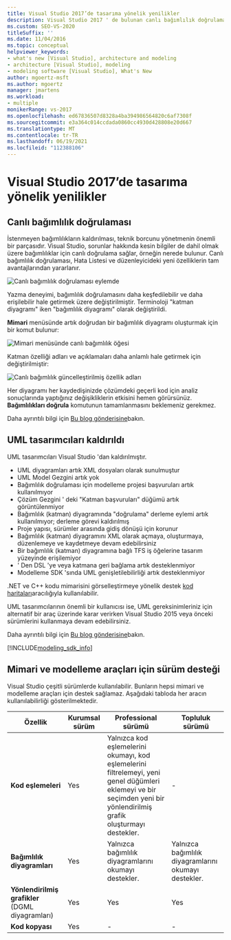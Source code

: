 ```yaml
---
title: Visual Studio 2017’de tasarıma yönelik yenilikler
description: Visual Studio 2017 ' de bulunan canlı bağımlılık doğrulaması gibi kod tasarımına yönelik yeni özellikler hakkında bilgi edinin.
ms.custom: SEO-VS-2020
titleSuffix: ''
ms.date: 11/04/2016
ms.topic: conceptual
helpviewer_keywords:
- what's new [Visual Studio], architecture and modeling
- architecture [Visual Studio], modeling
- modeling software [Visual Studio], What's New
author: mgoertz-msft
ms.author: mgoertz
manager: jmartens
ms.workload:
- multiple
monikerRange: vs-2017
ms.openlocfilehash: ed67836507d8328a4ba394986564820c6af7308f
ms.sourcegitcommit: e3a364c014ccdada0860cc4930d428808e20d667
ms.translationtype: MT
ms.contentlocale: tr-TR
ms.lasthandoff: 06/19/2021
ms.locfileid: "112388106"
---
```

# <a name="whats-new-for-design-in-visual-studio-2017"></a>Visual Studio 2017’de tasarıma yönelik yenilikler

## <a name="live-dependency-validation"></a>Canlı bağımlılık doğrulaması

İstenmeyen bağımlılıkların kaldırılması, teknik borcunu yönetmenin önemli bir parçasıdır. Visual Studio, sorunlar hakkında kesin bilgiler de dahil olmak üzere bağımlılıklar için canlı doğrulama sağlar, örneğin nerede bulunur. Canlı bağımlılık doğrulaması, Hata Listesi ve düzenleyicideki yeni özelliklerin tam avantajlarından yararlanır.

![Canlı bağımlılık doğrulaması eylemde](media/dep-validation-whatsnew-01.png)

Yazma deneyimi, bağımlılık doğrulamasını daha keşfedilebilir ve daha erişilebilir hale getirmek üzere değiştirilmiştir. Terminoloji "katman diyagramı" iken "bağımlılık diyagramı" olarak değiştirildi.

**Mimari** menüsünde artık doğrudan bir bağımlılık diyagramı oluşturmak için bir komut bulunur:

![Mimari menüsünde canlı bağımlılık öğesi](media/dep-validation-whatsnew-02.png)

Katman özelliği adları ve açıklamaları daha anlamlı hale getirmek için değiştirilmiştir:

![Canlı bağımlılık güncelleştirilmiş özellik adları](media/dep-validation-whatsnew-03.png)

Her diyagramı her kaydedişinizde çözümdeki geçerli kod için analiz sonuçlarında yaptığınız değişikliklerin etkisini hemen görürsünüz. **Bağımlılıkları doğrula** komutunun tamamlanmasını beklemeniz gerekmez.

Daha ayrıntılı bilgi için [Bu blog gönderisine](https://devblogs.microsoft.com/devops/live-architecture-dependency-validation-in-visual-studio-15-preview-5/)bakın.

## <a name="uml-designers-have-been-removed"></a>UML tasarımcıları kaldırıldı

UML tasarımcıları Visual Studio 'dan kaldırılmıştır.

* UML diyagramları artık XML dosyaları olarak sunulmuştur
* UML Model Gezgini artık yok
* Bağımlılık doğrulaması için modelleme projesi başvuruları artık kullanılmıyor
* Çözüm Gezgini ' deki "Katman başvuruları" düğümü artık görüntülenmiyor
* Bağımlılık (katman) diyagramında "doğrulama" derleme eylemi artık kullanılmıyor; derleme görevi kaldırılmış
* Proje yapısı, sürümler arasında gidiş dönüşü için korunur
* Bağımlılık (katman) diyagramını XML olarak açmaya, oluşturmaya, düzenlemeye ve kaydetmeye devam edebilirsiniz
* Bir bağımlılık (katman) diyagramına bağlı TFS iş öğelerine tasarım yüzeyinde erişilemiyor
* ' Den DSL 'ye veya katmana geri bağlama artık desteklenmiyor
* Modelleme SDK 'sında UML genişletilebilirliği artık desteklenmiyor

.NET ve C++ kodu mimarisini görselleştirmeye yönelik destek [kod haritaları](map-dependencies-across-your-solutions.md)aracılığıyla kullanılabilir.

UML tasarımcılarının önemli bir kullanıcısı ise, UML gereksinimleriniz için alternatif bir araç üzerinde karar verirken Visual Studio 2015 veya önceki sürümlerini kullanmaya devam edebilirsiniz.

Daha ayrıntılı bilgi için [Bu blog gönderisine](https://devblogs.microsoft.com/devops/uml-designers-have-been-removed-layer-designer-now-supports-live-architectural-analysis/)bakın.

[!INCLUDE[modeling_sdk_info](includes/modeling_sdk_info.md)]

## <a name="edition-support-for-architecture-and-modeling-tools"></a><a name="VersionSupport" />Mimari ve modelleme araçları için sürüm desteği

Visual Studio çeşitli sürümlerde kullanılabilir. Bunların hepsi mimari ve modelleme araçları için destek sağlamaz. Aşağıdaki tabloda her aracın kullanılabilirliği gösterilmektedir.

|**Özellik**|**Kurumsal sürüm**|**Professional sürümü**|**Topluluk sürümü**|
|-|-|-|-|
|**Kod eşlemeleri**|Yes|Yalnızca kod eşlemelerini okumayı, kod eşlemelerini filtrelemeyi, yeni genel düğümleri eklemeyi ve bir seçimden yeni bir yönlendirilmiş grafik oluşturmayı destekler.|-|
|**Bağımlılık diyagramları**|Yes|Yalnızca bağımlılık diyagramlarını okumayı destekler.|Yalnızca bağımlılık diyagramlarını okumayı destekler.|
|**Yönlendirilmiş grafikler** (DGML diyagramları)|Yes|Yes|Yes|
|**Kod kopyası**|Yes|-|-|
